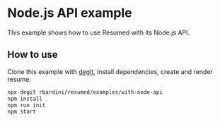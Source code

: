 # Node.js API example

This example shows how to use Resumed with its Node.js API.

## How to use

Clone this example with [degit](https://github.com/Rich-Harris/degit), install dependencies, create and render resume:

```sh
npx degit rbardini/resumed/examples/with-node-api
npm install
npm run init
npm start
```
